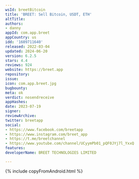 ```yaml
---
wsId: breetBitcoin
title: 'BREET: Sell Bitcoin, USDT, ETH'
altTitle: 
authors:
- danny
appId: com.app.breet
appCountry: us
idd: '1609711640'
released: 2022-03-04
updated: 2024-06-20
version: 6.2.5
stars: 4.4
reviews: 924
website: https://breet.app
repository: 
issue: 
icon: com.app.breet.jpg
bugbounty: 
meta: ok
verdict: nosendreceive
appHashes: 
date: 2023-07-19
signer: 
reviewArchive: 
twitter: breetapp
social:
- https://www.facebook.com/breetapp
- https://www.instagram.com/breet_app
- https://t.me/breetchannel
- https://www.youtube.com/channel/UCyymPb01_pQF0JYj7l_YxxQ
features: 
developerName: BREET TECHNOLOGIES LIMITED

---
```


{% include copyFromAndroid.html %}
